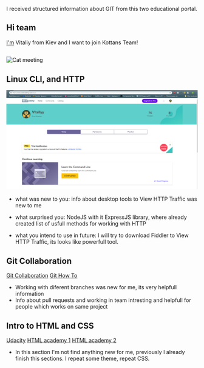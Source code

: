 I received structured information about GIT from this two educational portal.

## Hi team
[I'm](https://github.com/V1taliy) Vitaliy from Kiev and I want to join Kottans Team!
##
![Cat meeting](https://media.giphy.com/media/eXTue7sCt6ZvG/giphy.gif)

## Linux CLI, and HTTP
![CodeAcademy](task_linux_cli/comandLine.png)

* what was new to you: 
info about desktop tools to View HTTP Traffic was new to me
* what surprised you:
NodeJS with it ExpressJS library, where already created list of usfull methods for working with HTTP

* what you intend to use in future:
I will try to download Fiddler to View HTTP Traffic, its looks like powerfull tool.

## Git Collaboration
[Git Collaboration](../task_git_collaboration\githubColaboration.png)
[Git How To](../task_git_collaboration\howToGit.png)

+ Working with diferent branches was new for me, its very helpfull information
+ Info about pull requests and working in team intresting and helpfull for people which works on same project

## Intro to HTML and CSS
[Udacity](../task_html_css_intro\Udacity_HTML&CSS.png)
[HTML academy 1](../task_html_css_intro\HTML_academy1.png)
[HTML academy 2](../task_html_css_intro\HTML_academy2.png)

+ In this section I'm not find anything new for me, previously I already finish this sections. I repeat some theme, repeat CSS.